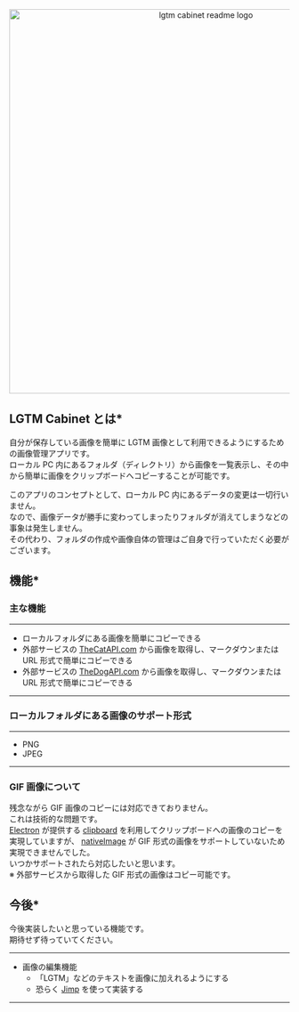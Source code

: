 <div style="text-align: center;">
  <img width="691" alt="lgtm cabinet readme logo" src="https://user-images.githubusercontent.com/19953599/52172881-3c44fd80-27bc-11e9-8912-236ab408db8d.png">
</div>

## LGTM Cabinet とは*
自分が保存している画像を簡単に LGTM 画像として利用できるようにするための画像管理アプリです。  
ローカル PC 内にあるフォルダ（ディレクトリ）から画像を一覧表示し、その中から簡単に画像をクリップボードへコピーすることが可能です。
  
このアプリのコンセプトとして、ローカル PC 内にあるデータの変更は一切行いません。  
なので、画像データが勝手に変わってしまったりフォルダが消えてしまうなどの事象は発生しません。  
その代わり、フォルダの作成や画像自体の管理はご自身で行っていただく必要がございます。
  
## 機能*
### 主な機能
----------------------------
- ローカルフォルダにある画像を簡単にコピーできる
- 外部サービスの [TheCatAPI.com](https://thecatapi.com/) から画像を取得し、マークダウンまたは URL 形式で簡単にコピーできる
- 外部サービスの [TheDogAPI.com](https://thedogapi.com/) から画像を取得し、マークダウンまたは URL 形式で簡単にコピーできる
----------------------------
  
### ローカルフォルダにある画像のサポート形式
----------------------------
- PNG
- JPEG
----------------------------
  
### GIF 画像について
残念ながら GIF 画像のコピーには対応できておりません。  
これは技術的な問題です。  
[Electron](https://electronjs.org/) が提供する [clipboard](https://electronjs.org/docs/api/clipboard) を利用してクリップボードへの画像のコピーを実現していますが、 [nativeImage](https://electronjs.org/docs/api/native-image) が GIF 形式の画像をサポートしていないため実現できませんでした。  
いつかサポートされたら対応したいと思います。  
※ 外部サービスから取得した GIF 形式の画像はコピー可能です。
  
## 今後*
今後実装したいと思っている機能です。  
期待せず待っていてください。  
  
  ----------------------------
- 画像の編集機能
    - 「LGTM」などのテキストを画像に加えれるようにする
    - 恐らく [Jimp](https://github.com/oliver-moran/jimp) を使って実装する
----------------------------
